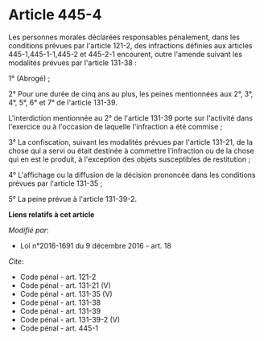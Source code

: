 # Article 445-4

Les personnes morales déclarées responsables pénalement, dans les conditions prévues par l'article 121-2, des infractions
définies aux articles 445-1,445-1-1,445-2 et 445-2-1 encourent, outre l'amende suivant les modalités prévues par l'article
131-38 : 

1° (Abrogé) ; 

2° Pour une durée de cinq ans au plus, les peines mentionnées aux 2°, 3°, 4°, 5°, 6° et 7° de l'article 131-39. 

L'interdiction mentionnée au 2° de l'article 131-39 porte sur l'activité dans l'exercice ou à l'occasion de laquelle
l'infraction a été commise ; 

3° La confiscation, suivant les modalités prévues par l'article 131-21, de la chose qui a servi ou était destinée à commettre
l'infraction ou de la chose qui en est le produit, à l'exception des objets susceptibles de restitution ; 

4° L'affichage ou la diffusion de la décision prononcée dans les conditions prévues par l'article 131-35 ; 

5° La peine prévue à l'article 131-39-2.

**Liens relatifs à cet article**

_Modifié par_:

  - Loi n°2016-1691 du 9 décembre 2016 - art. 18

_Cite_:

  - Code pénal - art. 121-2
  - Code pénal - art. 131-21 (V)
  - Code pénal - art. 131-35 (V)
  - Code pénal - art. 131-38
  - Code pénal - art. 131-39
  - Code pénal - art. 131-39-2 (V)
  - Code pénal - art. 445-1
